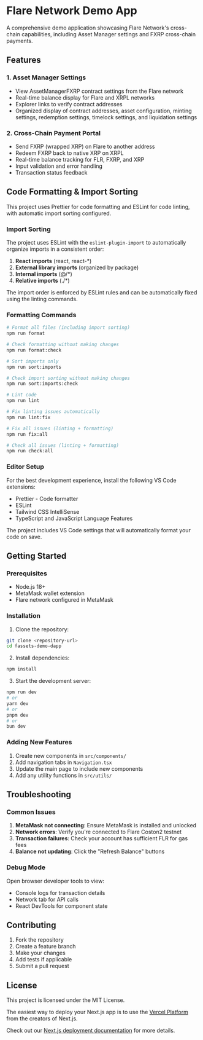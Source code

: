 # Flare Network Demo App

A comprehensive demo application showcasing Flare Network's cross-chain capabilities, including Asset Manager settings and FXRP cross-chain payments.

## Features

### 1. Asset Manager Settings

- View AssetManagerFXRP contract settings from the Flare network
- Real-time balance display for Flare and XRPL networks
- Explorer links to verify contract addresses
- Organized display of contract addresses, asset configuration, minting settings, redemption settings, timelock settings, and liquidation settings

### 2. Cross-Chain Payment Portal

- Send FXRP (wrapped XRP) on Flare to another address
- Redeem FXRP back to native XRP on XRPL
- Real-time balance tracking for FLR, FXRP, and XRP
- Input validation and error handling
- Transaction status feedback

## Code Formatting & Import Sorting

This project uses Prettier for code formatting and ESLint for code linting, with automatic import sorting configured.

### Import Sorting

The project uses ESLint with the `eslint-plugin-import` to automatically organize imports in a consistent order:

1. **React imports** (react, react-\*)
2. **External library imports** (organized by package)
3. **Internal imports** (@/\*)
4. **Relative imports** (./\*)

The import order is enforced by ESLint rules and can be automatically fixed using the linting commands.

### Formatting Commands

```bash
# Format all files (including import sorting)
npm run format

# Check formatting without making changes
npm run format:check

# Sort imports only
npm run sort:imports

# Check import sorting without making changes
npm run sort:imports:check

# Lint code
npm run lint

# Fix linting issues automatically
npm run lint:fix

# Fix all issues (linting + formatting)
npm run fix:all

# Check all issues (linting + formatting)
npm run check:all
```

### Editor Setup

For the best development experience, install the following VS Code extensions:

- Prettier - Code formatter
- ESLint
- Tailwind CSS IntelliSense
- TypeScript and JavaScript Language Features

The project includes VS Code settings that will automatically format your code on save.

## Getting Started

### Prerequisites

- Node.js 18+
- MetaMask wallet extension
- Flare network configured in MetaMask

### Installation

1. Clone the repository:

```bash
git clone <repository-url>
cd fassets-demo-dapp
```

2. Install dependencies:

```bash
npm install
```

3. Start the development server:

```bash
npm run dev
# or
yarn dev
# or
pnpm dev
# or
bun dev
```

### Adding New Features

1. Create new components in `src/components/`
2. Add navigation tabs in `Navigation.tsx`
3. Update the main page to include new components
4. Add any utility functions in `src/utils/`

## Troubleshooting

### Common Issues

1. **MetaMask not connecting**: Ensure MetaMask is installed and unlocked
2. **Network errors**: Verify you're connected to Flare Coston2 testnet
3. **Transaction failures**: Check your account has sufficient FLR for gas fees
4. **Balance not updating**: Click the "Refresh Balance" buttons

### Debug Mode

Open browser developer tools to view:

- Console logs for transaction details
- Network tab for API calls
- React DevTools for component state

## Contributing

1. Fork the repository
2. Create a feature branch
3. Make your changes
4. Add tests if applicable
5. Submit a pull request

## License

This project is licensed under the MIT License.

The easiest way to deploy your Next.js app is to use the [Vercel Platform](https://vercel.com/new?utm_medium=default-template&filter=next.js&utm_source=create-next-app&utm_campaign=create-next-app-readme) from the creators of Next.js.

Check out our [Next.js deployment documentation](https://nextjs.org/docs/app/building-your-application/deploying) for more details.
